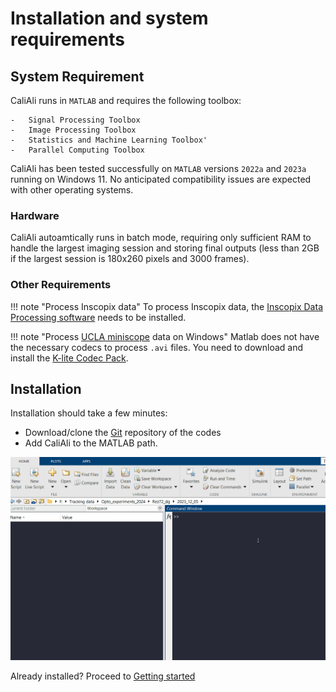# Installation and system requirements

## System Requirement <a id="requirement"></a>
CaliAli runs in `MATLAB` and requires the following toolbox:
```
-	Signal Processing Toolbox
-	Image Processing Toolbox
-	Statistics and Machine Learning Toolbox'
-	Parallel Computing Toolbox
```
CaliAli has been tested successfully on `MATLAB` versions `2022a` and `2023a` running on Windows 11. No anticipated compatibility issues are expected with other operating systems.
 
### Hardware <a id="hardware"></a>

CaliAli autoamtically runs in batch mode, requiring only sufficient RAM to handle the largest imaging session and storing final outputs (less than 2GB if the largest session is 180x260 pixels and 3000 frames).

### Other Requirements <a id="other"></a>

!!! note "Process Inscopix data"
	To process Inscopix data, the [Inscopix Data Processing software](https://inscopix.com/software-analysis-miniscope-imaging/) needs to be installed.
	
!!! note "Process [UCLA miniscope](http://miniscope.org/index.php/Main_Page) data on Windows" 
	Matlab does not have the necessary codecs to process `.avi` files. You need to download and install the [K-lite Codec Pack](https://codecguide.com/download_kl.htm).

## Installation <a id="installation"></a>
Installation should take a few minutes:

-	Download/clone the [Git](https://github.com/CaliAli-PV/CaliAli) repository of the codes
-	Add CaliAli to the MATLAB path.


![Add to path](files/Add_to_path.gif)


Already installed? Proceed to [Getting started](demo_data.md)